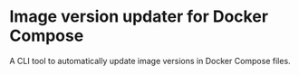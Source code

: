 # Image version updater for Docker Compose

A CLI tool to automatically update image versions in Docker Compose files.
